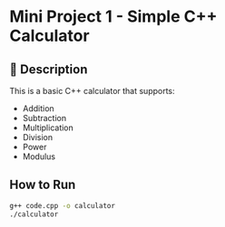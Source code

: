 # Mini Project 1 - Simple C++ Calculator

## 📌 Description
This is a basic C++ calculator that supports:
- Addition
- Subtraction
- Multiplication
- Division
- Power
- Modulus

##  How to Run
```bash
g++ code.cpp -o calculator
./calculator
